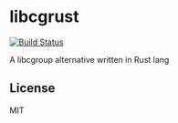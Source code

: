 libcgrust
=========

[![Build Status](https://travis-ci.org/haconiwa/libcgrust.svg?branch=master)](https://travis-ci.org/haconiwa/libcgrust)

A libcgroup alternative written in Rust lang

## License

MIT
